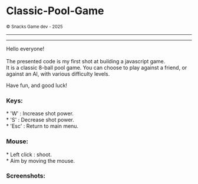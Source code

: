 <h1>Classic-Pool-Game</h1>
<small>© Snacks Game dev - 2025</small>
<br>

<hr>



<hr>

Hello everyone!<br><br>
The presented code is my first shot at building a javascript game.<br>
It is a classic 8-ball pool game.
You can choose to play against a friend, or against an AI, with various difficulty levels.

Have fun, and good luck!

<h3>Keys:</h3>
* 'W' : Increase shot power.<br>
* 'S' : Decrease shot power.<br>
* 'Esc' : Return to main menu.<br>

<h3>Mouse:</h3>
* Left click : shoot.<br>
* Aim by moving the mouse.<br>



<h3>Screenshots:</h3>
<img src="https://image.ibb.co/b9HT6x/screenshots.jpg" style="width: 10px;"></img>


